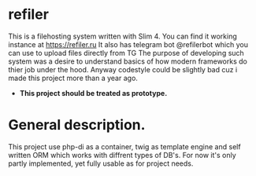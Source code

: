 # refiler
This is a filehosting system written with Slim 4. You can find it working instance at https://refiler.ru
It also has telegram bot @refilerbot which you can use to upload files directly from TG
The purpose of developing such system was a desire to understand basics of how modern frameworks do thier job under the hood. Anyway codestyle could be slightly bad cuz i made this 
project more than a year ago.
* **This project should be treated as prototype.**

# General description.
This project use php-di as a container, twig as template engine and self written ORM which works with diffrent types of DB's. 
For now it's only partly implemented, yet fully usable as for project needs.
